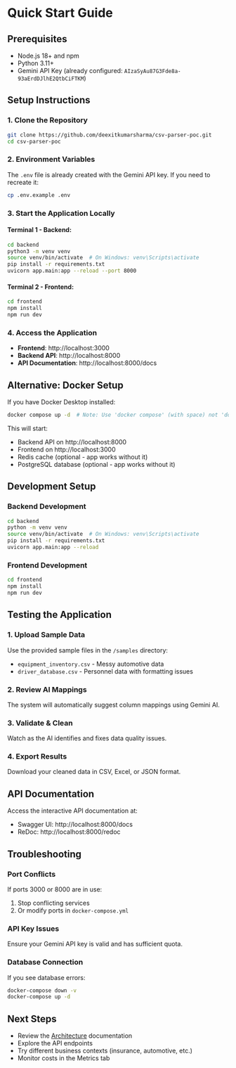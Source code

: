 # Quick Start Guide

## Prerequisites

- Node.js 18+ and npm
- Python 3.11+
- Gemini API Key (already configured: `AIzaSyAu87G3Fde8a-93aErdDJlhE2QtbCiFTKM`)

## Setup Instructions

### 1. Clone the Repository

```bash
git clone https://github.com/deexitkumarsharma/csv-parser-poc.git
cd csv-parser-poc
```

### 2. Environment Variables

The `.env` file is already created with the Gemini API key. If you need to recreate it:

```bash
cp .env.example .env
```

### 3. Start the Application Locally

#### Terminal 1 - Backend:
```bash
cd backend
python3 -m venv venv
source venv/bin/activate  # On Windows: venv\Scripts\activate
pip install -r requirements.txt
uvicorn app.main:app --reload --port 8000
```

#### Terminal 2 - Frontend:
```bash
cd frontend
npm install
npm run dev
```

### 4. Access the Application

- **Frontend**: http://localhost:3000
- **Backend API**: http://localhost:8000
- **API Documentation**: http://localhost:8000/docs

## Alternative: Docker Setup

If you have Docker Desktop installed:

```bash
docker compose up -d  # Note: Use 'docker compose' (with space) not 'docker-compose'
```

This will start:
- Backend API on http://localhost:8000
- Frontend on http://localhost:3000
- Redis cache (optional - app works without it)
- PostgreSQL database (optional - app works without it)

## Development Setup

### Backend Development

```bash
cd backend
python -m venv venv
source venv/bin/activate  # On Windows: venv\Scripts\activate
pip install -r requirements.txt
uvicorn app.main:app --reload
```

### Frontend Development

```bash
cd frontend
npm install
npm run dev
```

## Testing the Application

### 1. Upload Sample Data

Use the provided sample files in the `/samples` directory:
- `equipment_inventory.csv` - Messy automotive data
- `driver_database.csv` - Personnel data with formatting issues

### 2. Review AI Mappings

The system will automatically suggest column mappings using Gemini AI.

### 3. Validate & Clean

Watch as the AI identifies and fixes data quality issues.

### 4. Export Results

Download your cleaned data in CSV, Excel, or JSON format.

## API Documentation

Access the interactive API documentation at:
- Swagger UI: http://localhost:8000/docs
- ReDoc: http://localhost:8000/redoc

## Troubleshooting

### Port Conflicts

If ports 3000 or 8000 are in use:
1. Stop conflicting services
2. Or modify ports in `docker-compose.yml`

### API Key Issues

Ensure your Gemini API key is valid and has sufficient quota.

### Database Connection

If you see database errors:
```bash
docker-compose down -v
docker-compose up -d
```

## Next Steps

- Review the [Architecture](ARCHITECTURE.md) documentation
- Explore the API endpoints
- Try different business contexts (insurance, automotive, etc.)
- Monitor costs in the Metrics tab